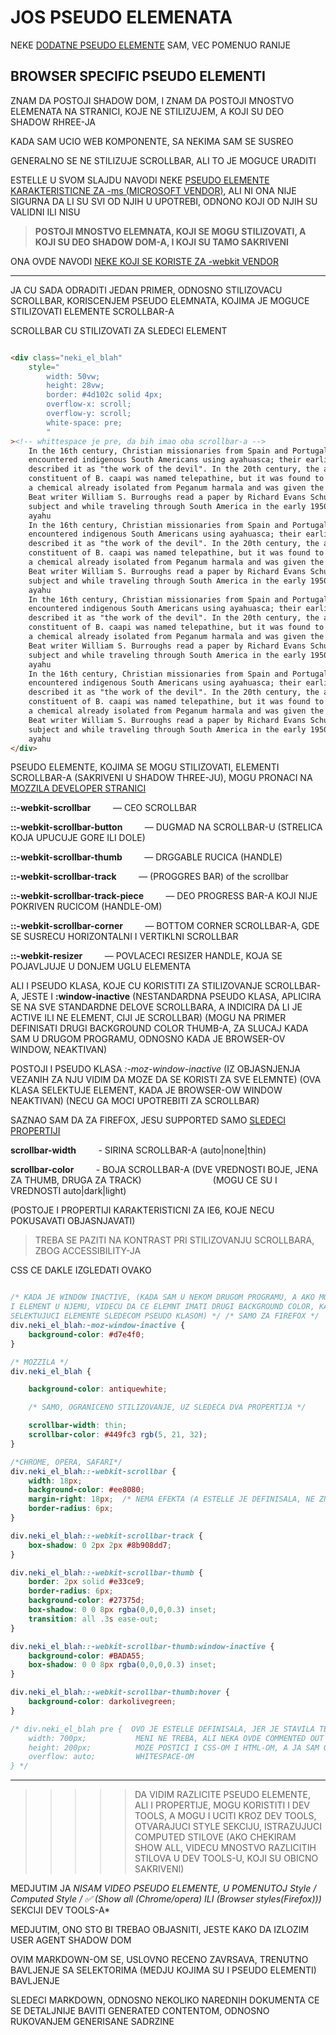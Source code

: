 # JOS PSEUDO ELEMENATA

NEKE [DODATNE PSEUDO ELEMENTE](./7.%20BEFORE,%20AFTER%20AND%20GENERATED%20CONTENT.md#dodatni-pseudo-elementi) SAM, VEC POMENUO RANIJE

## BROWSER SPECIFIC PSEUDO ELEMENTI

ZNAM DA POSTOJI SHADOW DOM, I ZNAM DA POSTOJI MNOSTVO ELEMENATA NA STRANICI, KOJE NE STILIZUJEM, A KOJI SU DEO SHADOW RHREE-JA

KADA SAM UCIO WEB KOMPONENTE, SA NEKIMA SAM SE SUSREO

GENERALNO SE NE STILIZUJE SCROLLBAR, ALI TO JE MOGUCE URADITI

ESTELLE U SVOM SLAJDU NAVODI NEKE [PSEUDO ELEMENTE KARAKTERISTICNE ZA -ms (MICROSOFT VENDOR)](https://estelle.github.io/cssmastery/selectors/#slide92), ALI NI ONA NIJE SIGURNA DA LI SU SVI OD NJIH U UPOTREBI, ODNONO KOJI OD NJIH SU VALIDNI ILI NISU

>**POSTOJI MNOSTVO ELEMNATA, KOJI SE MOGU STILIZOVATI, A KOJI SU DEO SHADOW DOM-A, I KOJI SU TAMO SAKRIVENI**

ONA OVDE NAVODI [NEKE KOJI SE KORISTE ZA -webkit VENDOR](https://estelle.github.io/cssmastery/selectors/#slide93)

****

JA CU SADA ODRADITI JEDAN PRIMER, ODNOSNO STILIZOVACU SCROLLBAR, KORISCENJEM PSEUDO ELEMNATA, KOJIMA JE MOGUCE STILIZOVATI ELEMENTE SCROLLBAR-A

SCROLLBAR CU STILIZOVATI ZA SLEDECI ELEMENT

```HTML

<div class="neki_el_blah"
    style="
        width: 50vw;
        height: 28vw;
        border: #4d102c solid 4px;
        overflow-x: scroll;
        overflow-y: scroll;
        white-space: pre;
        "
><!-- whittespace je pre, da bih imao oba scrollbar-a -->
    In the 16th century, Christian missionaries from Spain and Portugal first
    encountered indigenous South Americans using ayahuasca; their earliest reports
    described it as "the work of the devil". In the 20th century, the active chemical
    constituent of B. caapi was named telepathine, but it was found to be identical to
    a chemical already isolated from Peganum harmala and was given the name harmine.
    Beat writer William S. Burroughs read a paper by Richard Evans Schultes on the
    subject and while traveling through South America in the early 1950s sought out
    ayahu
    In the 16th century, Christian missionaries from Spain and Portugal first
    encountered indigenous South Americans using ayahuasca; their earliest reports
    described it as "the work of the devil". In the 20th century, the active chemical
    constituent of B. caapi was named telepathine, but it was found to be identical to
    a chemical already isolated from Peganum harmala and was given the name harmine.
    Beat writer William S. Burroughs read a paper by Richard Evans Schultes on the
    subject and while traveling through South America in the early 1950s sought out
    ayahu
    In the 16th century, Christian missionaries from Spain and Portugal first
    encountered indigenous South Americans using ayahuasca; their earliest reports
    described it as "the work of the devil". In the 20th century, the active chemical
    constituent of B. caapi was named telepathine, but it was found to be identical to
    a chemical already isolated from Peganum harmala and was given the name harmine.
    Beat writer William S. Burroughs read a paper by Richard Evans Schultes on the
    subject and while traveling through South America in the early 1950s sought out
    ayahu
    In the 16th century, Christian missionaries from Spain and Portugal first
    encountered indigenous South Americans using ayahuasca; their earliest reports
    described it as "the work of the devil". In the 20th century, the active chemical
    constituent of B. caapi was named telepathine, but it was found to be identical to
    a chemical already isolated from Peganum harmala and was given the name harmine.
    Beat writer William S. Burroughs read a paper by Richard Evans Schultes on the
    subject and while traveling through South America in the early 1950s sought out
    ayahu
</div>

```

PSEUDO ELEMENTE, KOJIMA SE MOGU STILIZOVATI, ELEMENTI SCROLLBAR-A (SAKRIVENI U SHADOW THREE-JU), MOGU PRONACI NA [MOZZILA DEVELOPER STRANICI](https://developer.mozilla.org/en-US/docs/Web/CSS/::-webkit-scrollbar#CSS_Scrollbar_Selectors)

**::-webkit-scrollbar** &nbsp; &nbsp; &nbsp; &nbsp; — CEO SCROLLBAR

**::-webkit-scrollbar-button** &nbsp; &nbsp; &nbsp; &nbsp; — DUGMAD NA SCROLLBAR-U (STRELICA KOJA UPUCUJE GORE ILI DOLE)

**::-webkit-scrollbar-thumb** &nbsp; &nbsp; &nbsp; &nbsp; — DRGGABLE RUCICA (HANDLE)

**::-webkit-scrollbar-track** &nbsp; &nbsp; &nbsp; &nbsp; —  (PROGGRES BAR) of the scrollbar

**::-webkit-scrollbar-track-piece** &nbsp; &nbsp; &nbsp; &nbsp; — DEO PROGRESS BAR-A KOJI NIJE POKRIVEN RUCICOM (HANDLE-OM)

**::-webkit-scrollbar-corner** &nbsp; &nbsp; &nbsp; &nbsp; — BOTTOM CORNER SCROLLBAR-A, GDE SE SUSRECU HORIZONTALNI I VERTIKLNI SCROLLBAR

**::-webkit-resizer** &nbsp; &nbsp; &nbsp; &nbsp; — POVLACECI RESIZER HANDLE, KOJA SE POJAVLJUJE U DONJEM UGLU ELEMENTA

ALI I PSEUDO KLASA, KOJE CU KORISTITI ZA STILIZOVANJE SCROLLBAR-A, JESTE I **:window-inactive** (NESTANDARDNA PSEUDO KLASA, APLICIRA SE NA SVE STANDARDNE DELOVE SCROLLBARA, A INDICIRA DA LI JE ACTIVE ILI NE ELEMENT, CIJI JE SCROLLBAR) (MOGU NA PRIMER DEFINISATI DRUGI BACKGROUND COLOR THUMB-A, ZA SLUCAJ KADA SAM U DRUGOM PROGRAMU, ODNOSNO KADA JE BROWSER-OV WINDOW, NEAKTIVAN)

POSTOJI I PSEUDO KLASA *:-moz-window-inactive* (IZ OBJASNJENJA VEZANIH ZA NJU VIDIM DA MOZE DA SE KORISTI ZA SVE ELEMNTE) (OVA KLASA SELEKTUJE ELEMENT, KADA JE BROWSER-OW WINDOW NEAKTIVAN) (NECU GA MOCI UPOTREBITI ZA SCROLLBAR)

SAZNAO SAM DA ZA FIREFOX, JESU SUPPORTED SAMO [SLEDECI PROPERTIJI](https://developer.mozilla.org/en-US/docs/Web/CSS/CSS_Scrollbars)

**scrollbar-width** &nbsp; &nbsp; &nbsp; &nbsp; - SIRINA SCROLLBAR-A  (auto|none|thin)

**scrollbar-color** &nbsp; &nbsp; &nbsp; &nbsp;  - BOJA SCROLLBAR-A   (DVE VREDNOSTI BOJE, JENA ZA THUMB, DRUGA ZA TRACK) &nbsp; &nbsp; &nbsp; &nbsp; &nbsp; &nbsp; &nbsp; &nbsp; &nbsp; &nbsp; &nbsp; &nbsp; &nbsp; &nbsp; (MOGU CE SU I VREDNOSTI auto|dark|light)

(POSTOJE I PROPERTIJI KARAKTERISTICNI ZA IE6, KOJE NECU POKUSAVATI OBJASNJAVATI)

> TREBA SE PAZITI NA KONTRAST PRI STILIZOVANJU SCROLLBARA, ZBOG ACCESSIBILITY-JA

CSS CE DAKLE IZGLEDATI OVAKO

```CSS

/* KADA JE WINDOW INACTIVE, (KADA SAM U NEKOM DRUGOM PROGRAMU, A AKO MOGU VIDETI BROWSER-OW WINDOW, 
I ELEMENT U NJEMU, VIDECU DA CE ELEMNT IMATI DRUGI BACKGROUND COLOR, KAO POSLEDICA STILA KOJI SAM ZADAO
SELEKTUJUCI ELEMENTE SLEDECOM PSEUDO KLASOM) */ /* SAMO ZA FIREFOX */
div.neki_el_blah:-moz-window-inactive {
    background-color: #d7e4f0;
}

/* MOZZILA */
div.neki_el_blah {

    background-color: antiquewhite;

    /* SAMO, OGRANICENO STILIZOVANJE, UZ SLEDECA DVA PROPERTIJA */

    scrollbar-width: thin;
    scrollbar-color: #449fc3 rgb(5, 21, 32);
}

/*CHROME, OPERA, SAFARI*/
div.neki_el_blah::-webkit-scrollbar {
    width: 18px;
    background-color: #ee8080;
    margin-right: 18px;  /* NEMA EFEKTA (A ESTELLE JE DEFINISALA, NE ZNAM ZASTO) */
    border-radius: 6px;
}

div.neki_el_blah::-webkit-scrollbar-track {
    box-shadow: 0 2px 2px #8b908dd7;
}

div.neki_el_blah::-webkit-scrollbar-thumb {
    border: 2px solid #e33ce9;
    border-radius: 6px;
    background-color: #27375d;
    box-shadow: 0 0 8px rgba(0,0,0,0.3) inset;
    transition: all .3s ease-out;
}

div.neki_el_blah::-webkit-scrollbar-thumb:window-inactive {
    background-color: #BADA55;
    box-shadow: 0 0 8px rgba(0,0,0,0.3) inset;
}

div.neki_el_blah::-webkit-scrollbar-thumb:hover {
    background-color: darkolivegreen;
}

/* div.neki_el_blah pre {  OVO JE ESTELLE DEFINISALA, JER JE STAVILA TEKST U pre TAG, DA BI IMALA SCROLLBAR
    width: 700px;           MENI NE TREBA, ALI NEKA OVDE COMMENTED OUT CODE-A, KAK OBI VIDEO DA SE ISTA STVAR
    height: 200px;          MOZE POSTICI I CSS-OM I HTML-OM, A JA SAM GORE KORISTIO CSS KAKO BI HANDLE-OVAO
    overflow: auto;         WHITESPACE-OM
} */

```

****

>>>>>DA VIDIM RAZLICITE PSEUDO ELEMENTE, ALI I PROPERTIJE, MOGU KORISTITI I DEV TOOLS, A MOGU I UCITI KROZ DEV TOOLS, OTVARAJUCI STYLE SEKCIJU, ISTRAZUJUCI COMPUTED STILOVE (AKO CHEKIRAM SHOW ALL, VIDECU MNOSTVO RAZLICITIH STILOVA U DEV TOOLS-U, KOJI SU OBICNO SAKRIVENI)

MEDJUTIM JA *NISAM VIDEO PSEUDO ELEMENTE, U POMENUTOJ **Style / Computed Style /  :white_check_mark: (Show all (Chrome/opera) ILI (Browser styles*(Firefox)))** SEKCIJI DEV TOOLS-A*

MEDJUTIM, ONO STO BI TREBAO OBJASNITI, JESTE KAKO DA IZLOZIM USER AGENT SHADOW DOM

OVIM MARKDOWN-OM SE, USLOVNO RECENO ZAVRSAVA, TRENUTNO BAVLJENJE SA SELEKTORIMA (MEDJU KOJIMA SU I PSEUDO ELEMENTI) BAVLJENJE

SLEDECI MARKDOWN, ODNOSNO NEKOLIKO NAREDNIH DOKUMENTA CE SE DETALJNIJE BAVITI GENERATED CONTENTOM, ODNOSNO RUKOVANJEM GENERISANE SADRZINE

